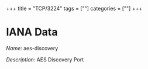 +++
title = "TCP/3224"
tags = [""]
categories = [""]
+++

# IANA Data

_Name:_ aes-discovery

_Description:_ AES Discovery Port

